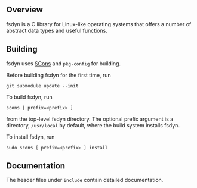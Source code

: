 ## Overview

fsdyn is a C library for Linux-like operating systems that offers a
number of abstract data types and useful functions.

## Building

fsdyn uses [SCons][] and `pkg-config` for building.

Before building fsdyn for the first time, run
```
git submodule update --init
```

To build fsdyn, run
```
scons [ prefix=<prefix> ]
```
from the top-level fsdyn directory. The optional prefix argument is a
directory, `/usr/local` by default, where the build system installs
fsdyn.

To install fsdyn, run
```
sudo scons [ prefix=<prefix> ] install
```

## Documentation

The header files under `include` contain detailed documentation.

[SCons]: https://scons.org/
